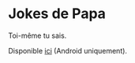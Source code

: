 # Jokes de Papa

Toi-même tu sais.

Disponible [ici](https://exp-shell-app-assets.s3-us-west-1.amazonaws.com/android%2F%40laurentbrieu%2Fdad-jokes-8b7ccbef-0e43-11e8-8964-0a580a78261f-signed.apk) (Android uniquement).
